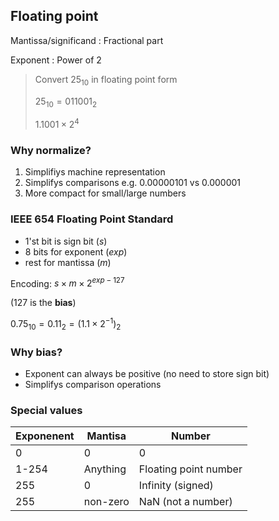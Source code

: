 ## Floating point

Mantissa/significand
:   Fractional part

Exponent
:   Power of $2$

> Convert $25_{10}$ in floating point form
>
> $25_{10} = 011001_2$
>
> $1.1001 \times 2^4$

### Why normalize?
1. Simplifiys machine representation
2. Simplifys comparisons e.g. $0.00000101$ vs $0.000001$
3. More compact for small/large numbers

### IEEE 654 Floating Point Standard

- 1'st bit is sign bit ($s$)
- 8 bits for exponent ($exp$)
- rest for mantissa ($m$)

Encoding:
$s \times m \times 2 ^ {exp - 127}$

(127 is the __bias__)

$0.75_{10} = 0.11_2 = {(1.1 \times 2^{-1})}_2$

### Why bias?

- Exponent can always be positive (no need to store sign bit)
- Simplifys comparison operations

### Special values

| Exponenent | Mantisa | Number |
| --- | --- | --- |
| 0 | 0 | 0 |
| 1-254 | Anything | Floating point number |
| 255 | 0 | Infinity (signed) |
| 255 | non-zero | NaN (not a number) |